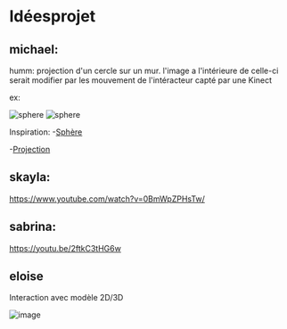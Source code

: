 # Idéesprojet


## michael:
humm: projection d'un cercle sur un mur. l'image a l'intérieure de celle-ci serait modifier par les mouvement de l'intéracteur capté par une Kinect 

ex:

![sphere](https://mir-s3-cdn-cf.behance.net/projects/404/df05b335734979.Y3JvcCw4NzYsNjg1LDE5MywyMQ.jpg)
![sphere](https://2.bp.blogspot.com/_aa_4f6B8K1U/Sw9BZKoIsAI/AAAAAAAAAnk/eiXwtqBkrbM/s1600/DSC_0012.JPG)

Inspiration:
-[Sphère](https://theinspirationgrid.com/anima-interactive-art-installation-by-onformative/)

-[Projection](https://blogaadb.blogspot.com/2009/11/experimentation-du-dispositif-de.html)

## skayla:
https://www.youtube.com/watch?v=0BmWpZPHsTw/

## sabrina:
https://youtu.be/2ftkC3tHG6w

## eloise
Interaction avec modèle 2D/3D

![image](https://user-images.githubusercontent.com/70410591/187994368-9a357033-08a7-41a7-9864-c98c7237cdb2.png)

